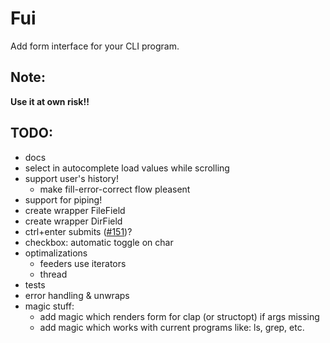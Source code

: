 # Fui

Add form interface for your CLI program.

## Note:
**Use it at own risk!!**

## TODO:

* docs
* select in autocomplete load values while scrolling
* support user's history!
    * make fill-error-correct flow pleasent
* support for piping!
* create wrapper FileField
* create wrapper DirField
* ctrl+enter submits ([#151](https://github.com/gyscos/Cursive/issues/151))?
* checkbox: automatic toggle on char
* optimalizations
    * feeders use iterators
    * thread
* tests
* error handling & unwraps
* magic stuff:
    * add magic which renders form for clap (or structopt) if args missing
    * add magic which works with current programs like: ls, grep, etc.
